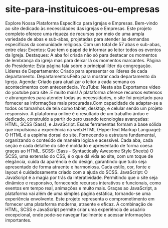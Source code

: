# site-para-instituicoes-ou-empresas
Explore Nossa Plataforma Específica para Igrejas e  Empresas.
Bem-vindo ao site dedicado às necessidades das igrejas e Empresas. Este projeto completo oferece uma riqueza de recursos por meio de uma ampla variedade de abas e sub-abas, projetadas para atender às demandas específicas da comunidade religiosa. Com um total de 57 abas e sub-abas, entre elas: Eventos: Que tem o papel de informar ao leitor todos os eventos da Igreja. Destaques: A aba foi criada não só para destacar os momentos de lembrança da igreja mas para deixar lá os momentos marcantes. Página do Presidente: Esta página fala sobre o principal líder da congregação.  Líderes de Departamento: Criado para apresentar os líderes de cada departamento. Departamentos:Feito para mostrar cada departamento da Igreja. Agenda: Criado para atualizar o leitor a cada semana os acontecimentos com antecendecia. YouTube: Nesta aba Exportamos vídeo do youtube para site .E muito mais! A plataforma oferece  recursos extensos e abrangentes para atender  todas as  necessidades, o site foi projetado para fornecer as informações mais  procuradas.Com capacidade de adaptar-se a todos os tamanhos de tela como tablet, desktop, e celular sendo um projeto responsivo. A plataforma online é o resultado de um trabalho árduo e dedicado, construído a partir do zero usando tecnologias avançadas: HTML, SCSS (Sass), e JavaScript. Essas ferramentas formam a base sólida que impulsiona a experiência na web.HTML (HyperText Markup Language): O HTML é a espinha dorsal do site. Fornecendo a estrutura fundamental, organizando o conteúdo de maneira lógica e acessível. Cada aba, cada seção e cada detalhe do site é moldado e apresentado de forma coesa graças ao HTML. SCSS: (Sass - Syntactically Awesome Style Sheets)
O SCSS, uma extensão do CSS, é o que dá vida ao site, com um toque de elegância, cuida da aparência e do design, garantindo que tudo seja apresentado de forma atraente e harmoniosa. Cada estilo, cor, fonte e layout é cuidadosamente criado com a ajuda do SCSS. JavaScript: O JavaScript é a magia por trás da interatividade. Permitindo que o site seja dinâmico e responsivo, fornecendo recursos interativos e funcionais, como eventos em tempo real, animações e muito mais. Graças ao JavaScript, a plataforma vai além de uma simples página estática, tornando-se uma experiência envolvente. Este projeto representa o comprometimento em fornecer uma plataforma moderna, atraente e eficaz. A combinação de HTML, SCSS e JavaScript permite criar uma experiência de usuário excepcional, onde pode-se navegar facilmente e acessar informações importantes.



